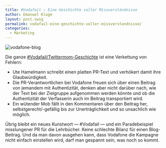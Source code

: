 ```yaml
---
title: #Vodafail — Eine Geschichte voller Missverständnisse
author: Emanuel Kluge
layout: post.swig
permalink: vodafail-eine-geschichte-voller-missverstandnisse/
categories:
  - Marketing
---
```


<noscript data-src="/archive/wp-content/uploads/2009/07/vodafone_blog.jpg" data-alt="vodafone-blog">
<img src="/archive/wp-content/uploads/2009/07/vodafone_blog.jpg" alt="vodafone-blog">
</noscript>

Die ganze [#Vodafail/Twittermom-Geschichte][vodafone] ist eine Verkettung von Fehlern:

- Ute Hamelmann schreibt einen platten PR-Text und verhökert damit ihre Glaubwürdigkeit.
- Die PR-Verantwortlichen bei Vodafone freuen sich über einen Beitrag von jemandem mit Authentizität, denken aber nicht darüber nach, wie der Text bei der Zielgruppe aufgenommen werden könnte und ob die Authentizität der Verfasserin auch im Beitrag transportiert wird.
- Ein wütender Mob fällt in den Kommentaren über den Beitrag her, selbstgerecht/-gefällig bis zur Unerträglichkeit und so unsachlich wie möglich.

Übrig bleibt ein neues Kunstwort &mdash; #Vodafail &mdash; und ein Paradebeispiel misslungener PR für die Lehrbücher. Keine schlechte Bilanz für einen Blog-Beitrag. Und da man davon ausgehen kann, dass Vodafone die Kampagne nicht einfach einstellen wird, darf man gespannt sein, was noch so kommt.

[vodafone]: http://blog.vodafone.de/2009/07/20/twittermom/ 'Vodafone-Blog: Twittermom'
